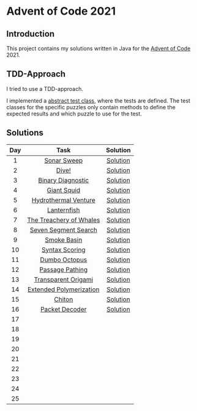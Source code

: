 # Advent of Code 2021

## Introduction
This project contains my solutions written in Java for the [Advent of Code](https://adventofcode.com/) 2021.

## TDD-Approach
I tried to use a TDD-approach.

I implemented a [abstract test class](src/test/java/com/github/csalmhof/aoc2021/AbstractPuzzleTest.java), where the tests are defined. The test classes for the specific puzzles only contain methods to define the expected results and which puzzle to use for the test.

## Solutions

| Day | Task | Solution |
|:---:|:---:|:---:|
| 1 | [Sonar Sweep](https://adventofcode.com/2021/day/1) | [Solution](src/main/java/com/github/csalmhof/aoc2021/Puzzle01.java)|
| 2 | [Dive!](https://adventofcode.com/2021/day/2) | [Solution](src/main/java/com/github/csalmhof/aoc2021/Puzzle02.java)|
| 3 | [Binary Diagnostic](https://adventofcode.com/2021/day/3) | [Solution](src/main/java/com/github/csalmhof/aoc2021/Puzzle03.java)|
| 4 | [Giant Squid](https://adventofcode.com/2021/day/4) | [Solution](src/main/java/com/github/csalmhof/aoc2021/Puzzle04.java)|
| 5 | [Hydrothermal Venture](https://adventofcode.com/2021/day/5) | [Solution](src/main/java/com/github/csalmhof/aoc2021/Puzzle05.java)|
| 6 | [Lanternfish](https://adventofcode.com/2021/day/6) | [Solution](src/main/java/com/github/csalmhof/aoc2021/Puzzle06.java)|
| 7 | [The Treachery of Whales](https://adventofcode.com/2021/day/7) | [Solution](src/main/java/com/github/csalmhof/aoc2021/Puzzle07.java)|
| 8 | [Seven Segment Search](https://adventofcode.com/2021/day/8) | [Solution](src/main/java/com/github/csalmhof/aoc2021/Puzzle08.java)|
| 9 | [Smoke Basin](https://adventofcode.com/2021/day/9) | [Solution](src/main/java/com/github/csalmhof/aoc2021/Puzzle09.java)|
| 10 | [Syntax Scoring](https://adventofcode.com/2021/day/10) | [Solution](src/main/java/com/github/csalmhof/aoc2021/Puzzle10.java)|
| 11 | [Dumbo Octopus](https://adventofcode.com/2021/day/11) | [Solution](src/main/java/com/github/csalmhof/aoc2021/Puzzle11.java)|
| 12 | [Passage Pathing](https://adventofcode.com/2021/day/12) | [Solution](src/main/java/com/github/csalmhof/aoc2021/Puzzle12.java)|
| 13 | [Transparent Origami](https://adventofcode.com/2021/day/13) | [Solution](src/main/java/com/github/csalmhof/aoc2021/Puzzle13.java)|
| 14 | [Extended Polymerization](https://adventofcode.com/2021/day/14) | [Solution](src/main/java/com/github/csalmhof/aoc2021/Puzzle14.java)|
| 15 | [Chiton](https://adventofcode.com/2021/day/15) | [Solution](src/main/java/com/github/csalmhof/aoc2021/Puzzle15.java)|
| 16 | [Packet Decoder](https://adventofcode.com/2021/day/16) | [Solution](src/main/java/com/github/csalmhof/aoc2021/Puzzle16.java)|
| 17 |  |  |
| 18 |  |  |
| 19 |  |  |
| 20 |  |  |
| 21 |  |  |
| 22 |  |  |
| 23 |  |  |
| 24 |  |  |
| 25 |  |  |

